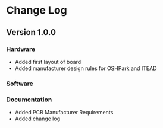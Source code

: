# Change Log
## Version 1.0.0
### Hardware
* Added first layout of board
* Added manufacturer design rules for OSHPark and ITEAD
### Software 
### Documentation
* Added PCB Manufacturer Requirements
* Added change log
